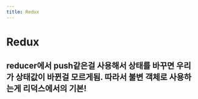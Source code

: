```yaml
---
title: Redux
---
```


# Redux

## reducer에서 push같은걸 사용해서 상태를 바꾸면 우리가 상태값이 바뀐걸 모르게됨. 따라서 불변 객체로 사용하는게 리덕스에서의 기본!


